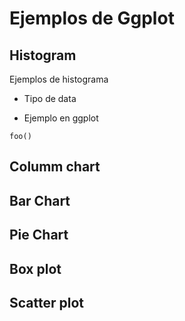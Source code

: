 # Ejemplos de Ggplot

## Histogram
Ejemplos de histograma

- Tipo de data

- Ejemplo en ggplot

```{r}
foo()
```

## Columm chart


## Bar Chart


## Pie Chart


## Box plot


## Scatter plot












